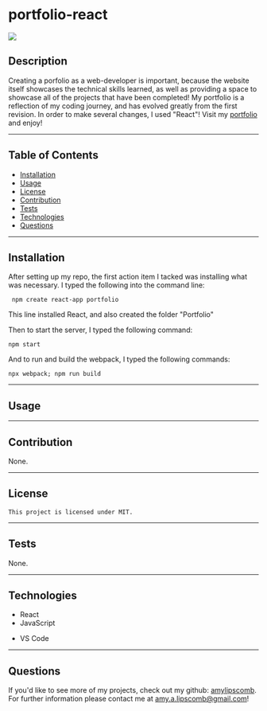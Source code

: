 # portfolio-react
<img src="https://img.shields.io/badge/License-MIT-ff69b4.svg">

## Description

Creating a porfolio as a web-developer is important, because the website itself showcases the technical skills learned, as well as providing a space to showcase all of the projects that have been completed! My portfolio is a reflection of my coding journey, and has evolved greatly from the first revision. In order to make several changes, I used "React"! Visit my [portfolio](https://amylipscomb.github.io/portfolio-react/) and enjoy! 


----
## Table of Contents 

  * [Installation](#installation)
  * [Usage](#usage)
  * [License](#license)
  * [Contribution](#contribution)
  * [Tests](#tests)
  * [Technologies](#technologies)
  * [Questions](#questions)

---
## Installation

After setting up my repo, the first action item I tacked was installing what was necessary. I typed the following into the command line:
```
 npm create react-app portfolio
 ```

This line installed React, and also created the folder "Portfolio" 

Then to start the server, I typed the following command:
```
npm start
```

And to run and build the webpack, I typed the following commands:

```
npx webpack; npm run build
```


---

## Usage

<!-- Below is what appears in the terminal, when the code works properly. 

![npx](./Assets/npxrun.png)

![npmrunbuild](./Assets/npmrunbuild.png)

After I did that, the "dist" folder was created within the "client". Within the "dist" folder, several files were created as well, including an index.html, install.bundle.js, main.bundle.js, manifest.json, and a src-sw.js.  


![distfolder](./Assets/distfolder.png) -->



---

## Contribution

  None.

  ---

## License

```
This project is licensed under MIT.
```

---


## Tests

None.

 ---

 ## Technologies

* React
* JavaScript
<!-- * Heroku -->
* VS Code

 ---

## Questions

If you'd like to see more of my projects, check out my github: [amylipscomb](https://github.com/amylipscomb).
For further information please contact me at [amy.a.lipscomb@gmail.com](mailto:amy.a.lipscomb@gmail.com)!